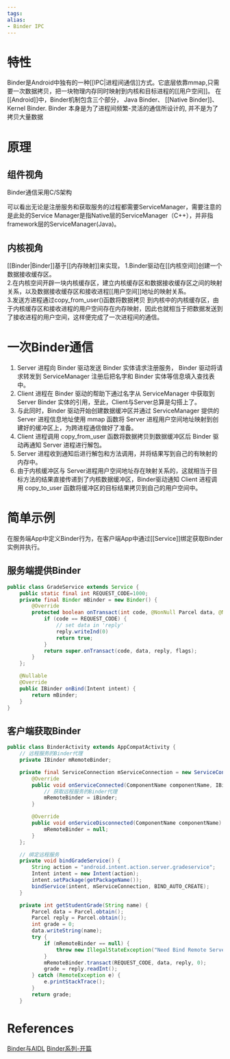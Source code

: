 ```yaml
---
tags: 
alias:
- Binder IPC
---
```

# 特性
Binder是Android中独有的一种[[IPC|进程间通信]]方式。它底层依靠mmap,只需要一次数据拷贝，把一块物理内存同时映射到内核和目标进程的[[用户空间]]。
在[[Android]]中，Binder机制包含三个部分，
Java Binder、
[[Native Binder]]、
Kernel Binder.
Binder 本身是为了进程间频繁-灵活的通信所设计的, 并不是为了拷贝大量数据
# 原理

## 组件视角
Binder通信采用C/S架构

可以看出无论是注册服务和获取服务的过程都需要ServiceManager，需要注意的是此处的Service Manager是指Native层的ServiceManager（C++），并非指framework层的ServiceManager(Java)。

## 内核视角
[[Binder|Binder]]基于[[内存映射]]来实现，
1.Binder驱动在[[内核空间]]创建一个数据接收缓存区。  
2.在内核空间开辟一块内核缓存区，建立内核缓存区和数据接收缓存区之间的映射关系，以及数据接收缓存区和接收进程[[用户空间]]地址的映射关系。  
3.发送方进程通过copy_from_user()函数将数据拷贝 到内核中的内核缓存区，由于内核缓存区和接收进程的用户空间存在内存映射，因此也就相当于把数据发送到了接收进程的用户空间，这样便完成了一次进程间的通信。
# 一次Binder通信
1.  Server 进程向 Binder 驱动发送 Binder 实体请求注册服务， Binder 驱动将请求转发到 ServiceManager 注册后把名字和 Binder 实体等信息填入查找表中。
2.  Client 进程在 Binder 驱动的帮助下通过名字从 ServiceManager 中获取到Server Binder 实体的引用，至此，Client与Server总算是勾搭上了。
3.  与此同时，Binder 驱动开始创建数据缓冲区并通过 ServiceManager 提供的 Server 进程信息地址使用 mmap 函数将 Server 进程用户空间地址映射到创建好的缓冲区上，为跨进程通信做好了准备。
4.  Client 进程调用 copy_from_user 函数将数据拷贝到数据缓冲区后 Binder 驱动再通知 Server 进程进行解包。
5.  Server 进程收到通知后进行解包和方法调用，并将结果写到自己的有映射的内存中。
6.  由于内核缓冲区与 Server进程用户空间地址存在映射关系的，这就相当于目标方法的结果直接传递到了内核数据缓冲区，Binder驱动通知 Client 进程调用 copy_to_user 函数将缓冲区的目标结果拷贝到自己的用户空间中。
# 简单示例
在服务端App中定义Binder行为，在客户端App中通过[[Service]]绑定获取Binder实例并执行。
## 服务端提供Binder
```java
public class GradeService extends Service {
    public static final int REQUEST_CODE=1000;
    private final Binder mBinder = new Binder() {
        @Override
        protected boolean onTransact(int code, @NonNull Parcel data, @Nullable Parcel reply, int flags) throws RemoteException {
            if (code == REQUEST_CODE) {
                // set data in 'reply'
                reply.writeInd(0)
                return true;
            }
            return super.onTransact(code, data, reply, flags);
        }
    };

    @Nullable
    @Override
    public IBinder onBind(Intent intent) {
        return mBinder;
    }
}
```
## 客户端获取Binder
```java
public class BinderActivity extends AppCompatActivity {
    // 远程服务的Binder代理
    private IBinder mRemoteBinder;

    private final ServiceConnection mServiceConnection = new ServiceConnection() {
        @Override
        public void onServiceConnected(ComponentName componentName, IBinder iBinder) {
            // 获取远程服务的Binder代理
            mRemoteBinder = iBinder;
        }

        @Override
        public void onServiceDisconnected(ComponentName componentName) {
            mRemoteBinder = null;
        }
    };

    // 绑定远程服务
    private void bindGradeService() {
        String action = "android.intent.action.server.gradeservice";
        Intent intent = new Intent(action);
        intent.setPackage(getPackageName());
        bindService(intent, mServiceConnection, BIND_AUTO_CREATE);
    }

    private int getStudentGrade(String name) {
        Parcel data = Parcel.obtain();
        Parcel reply = Parcel.obtain();
        int grade = 0;
        data.writeString(name);
        try {
            if (mRemoteBinder == null) {
                throw new IllegalStateException("Need Bind Remote Server...");
            }
            mRemoteBinder.transact(REQUEST_CODE, data, reply, 0);
            grade = reply.readInt();
        } catch (RemoteException e) {
            e.printStackTrace();
        }
        return grade;
    }
```
# References 
[Binder与AIDL](https://juejin.cn/post/6994057245113729038) 
[Binder系列-开篇](http://gityuan.com/2015/10/31/binder-prepare/)


